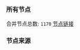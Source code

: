 ### 所有节点
合并节点总数: `1170`
[节点链接](https://raw.githubusercontent.com/rzhy1/11/master/sub/sub_merge_base64.txt)

### 节点来源

